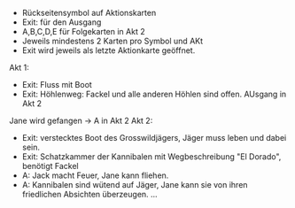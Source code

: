 * Rückseitensymbol auf Aktionskarten 
* Exit: für den Ausgang
* A,B,C,D,E für Folgekarten in Akt 2
* Jeweils mindestens 2 Karten pro Symbol und AKt
* Exit wird jeweils als letzte Aktionkarte geöffnet.

Akt 1:
* Exit: Fluss mit Boot
* Exit: Höhlenweg: Fackel und alle anderen Höhlen sind offen. AUsgang in Akt 2

Jane wird gefangen -> A in Akt 2
Akt 2:
* Exit: verstecktes Boot des Grosswildjägers, Jäger muss leben und dabei sein.
* Exit: Schatzkammer der Kannibalen mit Wegbeschreibung "El Dorado", benötigt Fackel 
* A: Jack macht Feuer, Jane kann fliehen.
* A: Kannibalen sind wütend auf Jäger, Jane kann sie von ihren friedlichen Absichten überzeugen.
...
